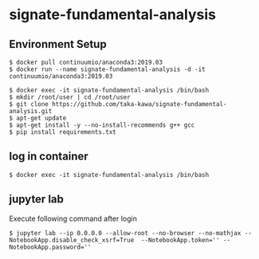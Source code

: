 # signate-fundamental-analysis

## Environment Setup

```
$ docker pull continuumio/anaconda3:2019.03
$ docker run --name signate-fundamental-analysis -d -it continuumio/anaconda3:2019.03
```

```
$ docker exec -it signate-fundamental-analysis /bin/bash
$ mkdir /root/user | cd /root/user
$ git clone https://github.com/taka-kawa/signate-fundamental-analysis.git
$ apt-get update
$ apt-get install -y --no-install-recommends g++ gcc
$ pip install requirements.txt
```

## log in container

```
$ docker exec -it signate-fundamental-analysis /bin/bash
```

## jupyter lab
Execute following command after login

```
$ jupyter lab --ip 0.0.0.0 --allow-root --no-browser --no-mathjax --NotebookApp.disable_check_xsrf=True  --NotebookApp.token='' --NotebookApp.password=''
```
